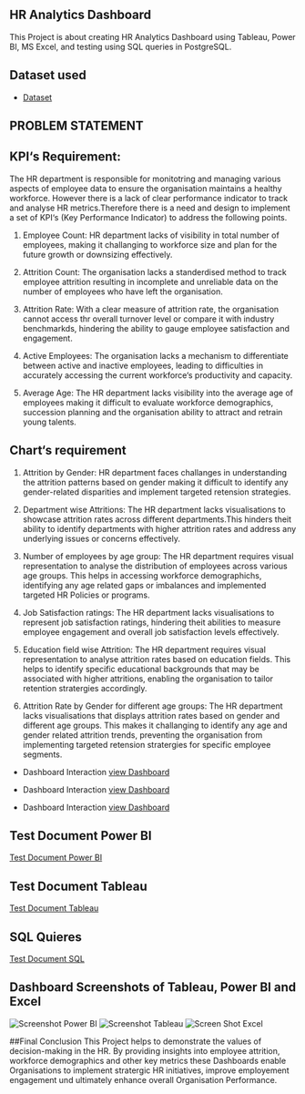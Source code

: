 ## HR Analytics Dashboard
This Project is about creating HR Analytics Dashboard using Tableau, Power BI, MS Excel, and testing using SQL queries in PostgreSQL.

## Dataset used
- <a href="https://github.com/yas-39/HR-Analytics-Dashboard/blob/main/Data%20Set_in%20excel.xlsx">Dataset</a>


## PROBLEM STATEMENT

## KPI‘s  Requirement: 

The HR department is responsible for monitotring and managing various aspects of employee data to  ensure the organisation maintains a healthy workforce. However there is a lack of clear performance indicator to track and analyse HR metrics.Therefore there is a need and design to implement a set of KPI‘s (Key Performance Indicator) to address the following points.

1. Employee Count:
HR department lacks of visibility in total number of employees, making it challanging to workforce size         and plan for the future growth or downsizing effectively.

2. Attrition Count:
The organisation lacks a standerdised method to track employee attrition resulting in incomplete and unreliable data on the number of employees who have left the organisation.

3. Attrition Rate:
With a clear measure of attrition rate, the organisation cannot access thr overall turnover level or compare it with industry benchmarkds, hindering the ability to gauge employee satisfaction and engagement.

4. Active Employees:
The organisation lacks a mechanism to differentiate between active and inactive employees, leading to difficulties in accurately accessing the current workforce‘s productivity and capacity.

5. Average Age:
The HR department lacks visibility into the average age of employees making it difficult to evaluate workforce demographics, succession planning and the organisation ability to attract and retrain young talents.

## Chart‘s requirement

1. Attrition by Gender:
HR department faces challanges in understanding the attrition patterns based on gender making it difficult to identify any gender-related disparities and implement targeted retension strategies.

2. Department wise Attritions:
The HR department lacks visualisations to showcase attrition rates across different departments.This hinders theit ability to identify departments with higher attrition rates and address any underlying issues or concerns effectively.

3. Number of employees by age group:
The HR department requires visual representation to analyse the distribution of employees across various age groups. This helps in accessing workforce demographichs, identifying any age related gaps or imbalances and implemented targeted HR Policies or programs.

4. Job Satisfaction ratings:
The HR department lacks visualisations to represent job satisfaction ratings, híndering theit abilities to measure employee engagement and overall job satisfaction levels effectively.

5. Education field wise Attrition:
The HR department requires visual representation to analyse attrition rates based on education fields. This helps to identify specific educational backgrounds that may be associated with higher attritions, enabling the organisation to tailor retention stratergies accordingly.

6. Attrition Rate by Gender for different age groups:
The HR department lacks visualisations that displays attrition rates based on gender and different age groups. This makes it challanging to identify any age and gender related attrition trends, preventing the organisation from implementing targeted retension stratergies for specific employee segments.

- Dashboard Interaction <a href="https://github.com/yas-39/HR-Analytics-Dashboard/blob/main/Tableau%20Dashboard_HR%20Data.pdf">view Dashboard</a>

- Dashboard Interaction <a href="https://github.com/yas-39/HR-Analytics-Dashboard/blob/main/Power%20BI%20HR%20Analytics%20Dashboard.pdf">view Dashboard</a>

- Dashboard Interaction <a href="https://github.com/yas-39/HR-Analytics-Dashboard/blob/main/Excel%20Dashboard_HR%20Analytics.pdf">view Dashboard</a>

## Test Document Power BI
<a href="https://github.com/yas-39/HR-Analytics-Dashboard/blob/main/TEST%20DOCUMENT_SQL_PowerBI%20.docx">Test Document Power BI<a>
## Test Document Tableau
<a href="https://github.com/yas-39/HR-Analytics-Dashboard/blob/main/TEST%20DOCUMENT_SQL_Tableau%20.docx">Test Document Tableau<a>
## SQL Quieres
<a href="https://github.com/yas-39/HR-Analytics-Dashboard/blob/main/SQL_Quieres.docx">Test Document SQL<a>

## Dashboard Screenshots of Tableau, Power BI and Excel

![Screenshot Power BI](https://github.com/user-attachments/assets/37e6faab-80de-4ea9-b39d-091816fc6bf7)
![Screenshot Tableau](https://github.com/user-attachments/assets/6701d38e-1ead-422c-888d-fc2009e4d86f)
![Screen Shot Excel](https://github.com/user-attachments/assets/298345d5-a077-4483-af35-e6277d6b3db5)

##Final Conclusion
This Project helps to demonstrate the values of decision-making in the HR. By providing insights into employee attrition, workforce demographics and other key metrics 
these Dashboards enable Organisations to implement stratergic HR initiatives, improve employement engagement und ultimately enhance overall Organisation Performance.
